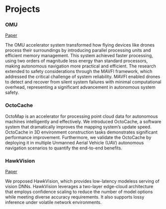 # Projects

### OMU
[Paper](https://dl.acm.org/doi/abs/10.5555/3539845.3540058)

The OMU accelerator system transformed how flying devices like drones process their surroundings by introducing parallel processing units and efficient memory management. This system achieved faster processing, using two orders of magnitude less energy than standard processors, making autonomous navigation more practical and efficient. The research extended to safety considerations through the MAVFI framework, which addressed the critical challenge of system reliability. MAVFI enabled drones to detect and recover from silent system failures with minimal computational overhead, representing a significant advancement in autonomous system safety.

### OctoCache

OctoMap is an accelerator for processing point cloud data for autonomous machines intelligently and effectively. We introduced OctoCache, a software system that dramatically improves the mapping system’s update speed. OctoCache in 3D environment construction tasks demonstrates significant performance improvement. Furthermore, we validate the OctoCache by deploying it in multiple Unmanned Aerial Vehicle (UAV) autonomous navigation scenarios to quantify the end-to-end benefits.

### HawkVision
[Paper](https://arxiv.org/abs/2405.19213)

We proposed HawkVision, which provides low-latency modeless serving of vision DNNs. HawkVision leverages a two-layer edge-cloud architecture that employs confidence scaling to reduce the number of model options while meeting diverse accuracy requirements. It also supports lossy inference under volatile network environments.